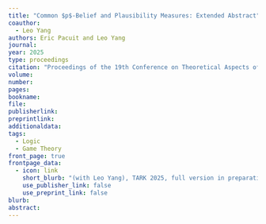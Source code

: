 ```yaml
---
title: "Common $p$-Belief and Plausibility Measures: Extended Abstract"
coauthor: 
  - Leo Yang
authors: Eric Pacuit and Leo Yang
journal: 
year: 2025
type: proceedings
citation: "Proceedings of the 19th Conference on Theoretical Aspects of Rationality and Knowledge (TARK 2025), full version in preparation"
volume:
number:
pages: 
bookname: 
file: 
publisherlink:   
preprintlink:   
additionaldata:
tags: 
  - Logic
  - Game Theory
front_page: true
frontpage_data:
  - icon: link 
    short_blurb: "(with Leo Yang), TARK 2025, full version in preparation"
    use_publisher_link: false
    use_preprint_link: false
blurb: 
abstract: 
---
```

    
